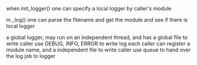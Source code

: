 when init_logger()
one can specify a local logger by caller's module

in _log()
one can parse the filename and get the module and see if there is local logger

a global logger, may run on an independent thread, and has a global file to write
caller use DEBUG, INFO, ERROR to write log
each caller can register a module name, and a independent file to write
caller use queue to hand over the log job to logger
